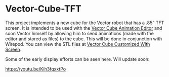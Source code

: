 # Vector-Cube-TFT

This project implements a new cube for the Vector robot that has a .85" TFT screen. It is intended to be used with the [Vector Cube Animation Editor] and soon Vector himself by allowing him to send animations (made with the editor and stored as files) to the cube. This will be done in conjunction with Wirepod. You can view the STL files at [Vector Cube Customized With Screen].

Some of the early display efforts can be seen here. Will update soon:

https://youtu.be/Kih3fqxxtPo

[Vector Cube Animation Editor]: <https://github.com/BillMerryman/VectorCubeAnimationEditor>
[Vector Cube Customized With Screen]: <https://www.thingiverse.com/thing:6344837>

